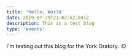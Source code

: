 ```yaml
---
title: 'Hello, World'
date: 2019-07-29T21:02:52.041Z
description: This is a test blog
type: 'events'
---
```

I'm testing out this blog for the York Oratory. :D
